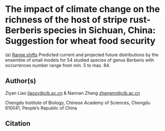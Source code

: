 # The impact of climate change on the richness of the host of stripe rust- Berberis species in Sichuan, China: Suggestion for wheat food security

(a) [Range shifts](https://github.com/optiforziyan/Berberis_study_2020/blob/master/Range%20shift%20of%2054%20studied%20species%20under%20future%20climate%20change.pdf) 
Predicted current and projected future distributions by the ensemble of small models for 54 studied species of genus Berberis with occurrences number range from min. 5 to max. 84. 



## Author(s)

Ziyan Liao liaozy@cib.ac.cn & Nannan Zhang zhangnn@cib.ac.cn

Chengdu Institute of Biology, Chinese Academy of Sciences, Chengdu 610041, People’s Republic of China


## Citation

